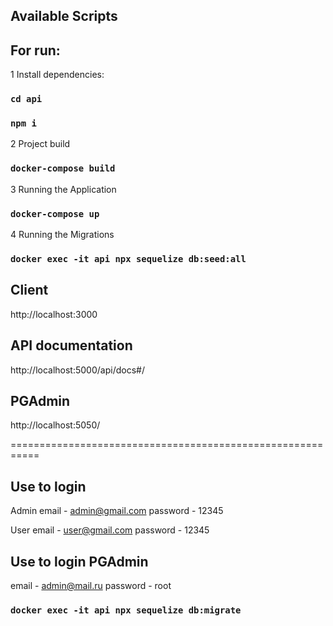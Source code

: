 ## Available Scripts

## For run:

1 Install dependencies:

### `cd api`

### `npm i`

2 Project build

### `docker-compose build`

3 Running the Application

### `docker-compose up`

4 Running the Migrations

### `docker exec -it api npx sequelize db:seed:all`

## Client

http://localhost:3000

## API documentation

http://localhost:5000/api/docs#/

## PGAdmin

http://localhost:5050/

===========================================================

## Use to login

Admin
email - admin@gmail.com
password - 12345

User
email - user@gmail.com
password - 12345

## Use to login PGAdmin

email - admin@mail.ru
password - root

### `docker exec -it api npx sequelize db:migrate`

